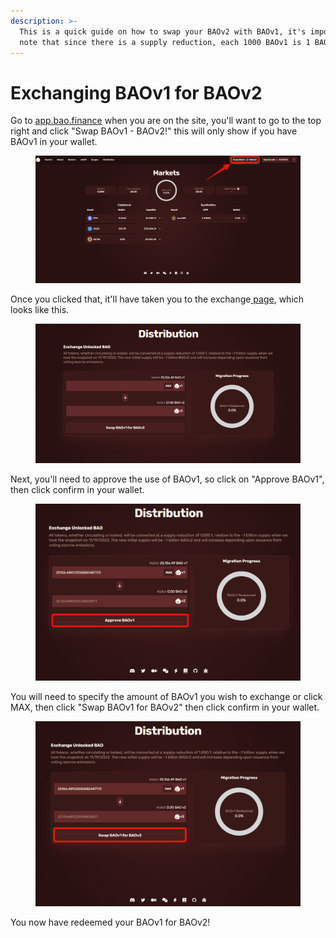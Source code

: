 ```yaml
---
description: >-
  This is a quick guide on how to swap your BAOv2 with BAOv1, it's important to
  note that since there is a supply reduction, each 1000 BAOv1 is 1 BAOv2.
---
```


# Exchanging BAOv1 for BAOv2

Go to [app.bao.finance](https://app.bao.finance/) when you are on the site, you'll want to go to the top right and click "Swap BAOv1 - BAOv2!" this will only show if you have BAOv1 in your wallet.

<figure><img src="../.gitbook/assets/691a6d9a929e22c46a21ebeb497368b1.png" alt=""><figcaption></figcaption></figure>

Once you clicked that, it'll have taken you to the exchange[ page](https://app.bao.finance/migrate/), which looks like this.&#x20;

<figure><img src="../.gitbook/assets/a2f8f1c819ba5fa5cc759892d13940c9.png" alt=""><figcaption></figcaption></figure>

Next, you'll need to approve the use of BAOv1, so click on "Approve BAOv1", then click confirm in your wallet.

<figure><img src="../.gitbook/assets/b7adc06ce3980ebaf79eb271db32f8d4.png" alt=""><figcaption></figcaption></figure>

You will need to specify the amount of BAOv1 you wish to exchange or click MAX, then click "Swap BAOv1 for BAOv2" then click confirm in your wallet.

<figure><img src="../.gitbook/assets/c57423eacab21cc72fa693d523e4b77a.png" alt=""><figcaption></figcaption></figure>

&#x20;                                       You now have redeemed your BAOv1 for BAOv2!
